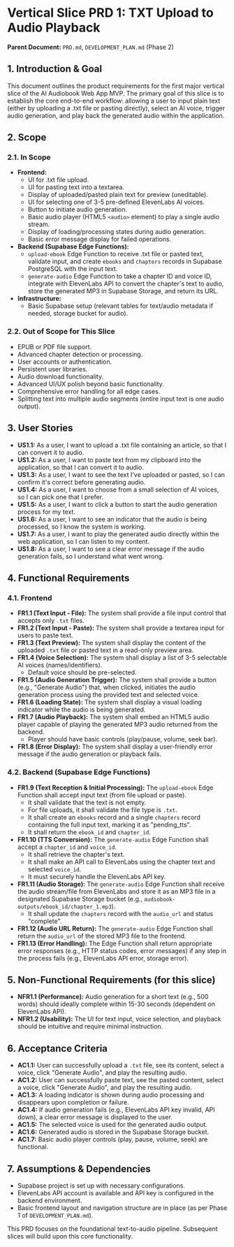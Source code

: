 # Vertical Slice PRD 1: TXT Upload to Audio Playback

**Parent Document:** `PRD.md`, `DEVELOPMENT_PLAN.md` (Phase 2)

## 1. Introduction & Goal

This document outlines the product requirements for the first major vertical slice of the AI Audiobook Web App MVP. The primary goal of this slice is to establish the core end-to-end workflow: allowing a user to input plain text (either by uploading a .txt file or pasting directly), select an AI voice, trigger audio generation, and play back the generated audio within the application.

## 2. Scope

### 2.1. In Scope

- **Frontend:**
    - UI for .txt file upload.
    - UI for pasting text into a textarea.
    - Display of uploaded/pasted plain text for preview (uneditable).
    - UI for selecting one of 3-5 pre-defined ElevenLabs AI voices.
    - Button to initiate audio generation.
    - Basic audio player (HTML5 `<audio>` element) to play a single audio stream.
    - Display of loading/processing states during audio generation.
    - Basic error message display for failed operations.
- **Backend (Supabase Edge Functions):**
    - `upload-ebook` Edge Function to receive .txt file or pasted text, validate input, and create `ebooks` and `chapters` records in Supabase PostgreSQL with the input text.
    - `generate-audio` Edge Function to take a chapter ID and voice ID, integrate with ElevenLabs API to convert the chapter's text to audio, store the generated MP3 in Supabase Storage, and return its URL.
- **Infrastructure:**
    - Basic Supabase setup (relevant tables for text/audio metadata if needed, storage bucket for audio).

### 2.2. Out of Scope for This Slice

- EPUB or PDF file support.
- Advanced chapter detection or processing.
- User accounts or authentication.
- Persistent user libraries.
- Audio download functionality.
- Advanced UI/UX polish beyond basic functionality.
- Comprehensive error handling for all edge cases.
- Splitting text into multiple audio segments (entire input text is one audio output).

## 3. User Stories

- **US1.1:** As a user, I want to upload a .txt file containing an article, so that I can convert it to audio.
- **US1.2:** As a user, I want to paste text from my clipboard into the application, so that I can convert it to audio.
- **US1.3:** As a user, I want to see the text I've uploaded or pasted, so I can confirm it's correct before generating audio.
- **US1.4:** As a user, I want to choose from a small selection of AI voices, so I can pick one that I prefer.
- **US1.5:** As a user, I want to click a button to start the audio generation process for my text.
- **US1.6:** As a user, I want to see an indicator that the audio is being processed, so I know the system is working.
- **US1.7:** As a user, I want to play the generated audio directly within the web application, so I can listen to my content.
- **US1.8:** As a user, I want to see a clear error message if the audio generation fails, so I understand what went wrong.

## 4. Functional Requirements

### 4.1. Frontend

- **FR1.1 (Text Input - File):** The system shall provide a file input control that accepts only `.txt` files.
- **FR1.2 (Text Input - Paste):** The system shall provide a textarea input for users to paste text.
- **FR1.3 (Text Preview):** The system shall display the content of the uploaded `.txt` file or pasted text in a read-only preview area.
- **FR1.4 (Voice Selection):** The system shall display a list of 3-5 selectable AI voices (names/identifiers).
    - Default voice should be pre-selected.
- **FR1.5 (Audio Generation Trigger):** The system shall provide a button (e.g., "Generate Audio") that, when clicked, initiates the audio generation process using the provided text and selected voice.
- **FR1.6 (Loading State):** The system shall display a visual loading indicator while the audio is being generated.
- **FR1.7 (Audio Playback):** The system shall embed an HTML5 audio player capable of playing the generated MP3 audio returned from the backend.
    - Player should have basic controls (play/pause, volume, seek bar).
- **FR1.8 (Error Display):** The system shall display a user-friendly error message if the audio generation or playback fails.

### 4.2. Backend (Supabase Edge Functions)

- **FR1.9 (Text Reception & Initial Processing):** The `upload-ebook` Edge Function shall accept input text (from file upload or paste).
    - It shall validate that the text is not empty.
    - For file uploads, it shall validate the file type is `.txt`.
    - It shall create an `ebooks` record and a single `chapters` record containing the full input text, marking it as "pending_tts".
    - It shall return the `ebook_id` and `chapter_id`.
- **FR1.10 (TTS Conversion):** The `generate-audio` Edge Function shall accept a `chapter_id` and `voice_id`.
    - It shall retrieve the chapter's text.
    - It shall make an API call to ElevenLabs using the chapter text and selected `voice_id`.
    - It must securely handle the ElevenLabs API key.
- **FR1.11 (Audio Storage):** The `generate-audio` Edge Function shall receive the audio stream/file from ElevenLabs and store it as an MP3 file in a designated Supabase Storage bucket (e.g., `audiobook-outputs/ebook_id/chapter_1.mp3`).
    - It shall update the `chapters` record with the `audio_url` and status "complete".
- **FR1.12 (Audio URL Return):** The `generate-audio` Edge Function shall return the `audio_url` of the stored MP3 file to the frontend.
- **FR1.13 (Error Handling):** The Edge Function shall return appropriate error responses (e.g., HTTP status codes, error messages) if any step in the process fails (e.g., ElevenLabs API error, storage error).

## 5. Non-Functional Requirements (for this slice)

- **NFR1.1 (Performance):** Audio generation for a short text (e.g., 500 words) should ideally complete within 15-30 seconds (dependent on ElevenLabs API).
- **NFR1.2 (Usability):** The UI for text input, voice selection, and playback should be intuitive and require minimal instruction.

## 6. Acceptance Criteria

- **AC1.1:** User can successfully upload a `.txt` file, see its content, select a voice, click "Generate Audio", and play the resulting audio.
- **AC1.2:** User can successfully paste text, see the pasted content, select a voice, click "Generate Audio", and play the resulting audio.
- **AC1.3:** A loading indicator is shown during audio processing and disappears upon completion or failure.
- **AC1.4:** If audio generation fails (e.g., ElevenLabs API key invalid, API down), a clear error message is displayed to the user.
- **AC1.5:** The selected voice is used for the generated audio output.
- **AC1.6:** Generated audio is stored in the Supabase Storage bucket.
- **AC1.7:** Basic audio player controls (play, pause, volume, seek) are functional.

## 7. Assumptions & Dependencies

- Supabase project is set up with necessary configurations.
- ElevenLabs API account is available and API key is configured in the backend environment.
- Basic frontend layout and navigation structure are in place (as per Phase 1 of `DEVELOPMENT_PLAN.md`).

This PRD focuses on the foundational text-to-audio pipeline. Subsequent slices will build upon this core functionality.
